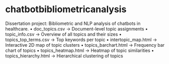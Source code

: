 # chatbotbibliometricanalysis
Dissertation project: Bibliometric and NLP analysis of chatbots in healthcare.
	•	doc_topics.csv → Document-level topic assignments
	•	topic_info.csv → Overview of all topics and their sizes
	•	topics_top_terms.csv → Top keywords per topic
	•	intertopic_map.html → Interactive 2D map of topic clusters
	•	topics_barchart.html → Frequency bar chart of topics
	•	topics_heatmap.html → Heatmap of topic similarities
	•	topics_hierarchy.html → Hierarchical clustering of topics
